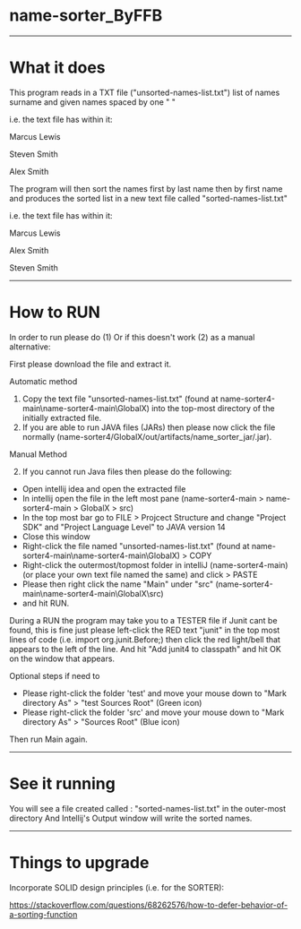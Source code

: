 # name-sorter_ByFFB



-----------------------------------------------
# What it does

This program reads in a TXT file ("unsorted-names-list.txt") list of names surname and given names spaced by one " "

i.e. the text file has within it:

Marcus Lewis

Steven Smith

Alex Smith

The program will then sort the names first by last name then by first name and produces the sorted list in a new text file called "sorted-names-list.txt"

i.e. the text file has within it:

Marcus Lewis

Alex Smith

Steven Smith


-----------------------------------------------
# How to RUN

In order to run please do (1) Or if this doesn't work (2) as a manual alternative:

First please download the file and extract it.

Automatic method

1) Copy the text file "unsorted-names-list.txt" (found at name-sorter4-main\name-sorter4-main\GlobalX) into the top-most directory of the initially extracted file.
2) If you are able to run JAVA files (JARs) then please now click the file normally (name-sorter4/GlobalX/out/artifacts/name_sorter_jar/.jar). 


Manual Method

2) If you cannot run Java files then please do the following:

- Open intellij idea and open the extracted file
- In intellij open the file in the left most pane (name-sorter4-main > name-sorter4-main > GlobalX > src)
- In the top most bar go to FILE > Projcect Structure and change "Project SDK" and "Project Language Level" to JAVA version 14
- Close this window
- Right-click the file named "unsorted-names-list.txt" (found at name-sorter4-main\name-sorter4-main\GlobalX) > COPY
- Right-click the outermost/topmost folder in intelliJ (name-sorter4-main) (or place your own text file named the same) and click > PASTE
- Please then right click the name "Main" under "src" (name-sorter4-main\name-sorter4-main\GlobalX\src)
- and hit RUN.

During a RUN the program may take you to a TESTER file if Junit cant be found, this is fine just please left-click the RED text "junit" in the top most lines of code (i.e. import org.junit.Before;) then click the red light/bell that appears to the left of the line. And  hit "Add junit4 to classpath" and hit OK on the window that appears.

Optional steps if need to
- Please right-click the folder 'test' and move your mouse down to "Mark directory As" > "test Sources Root" (Green icon)
- Please right-click the folder 'src' and move your mouse down to "Mark directory As" > "Sources Root" (Blue icon)

Then run Main again.


----------------------------------
# See it running

You will see a file created called : "sorted-names-list.txt" in the outer-most directory  And Intellij's Output window will write the sorted names.

----------------------------------
# Things to upgrade
Incorporate SOLID design principles (i.e. for the SORTER): 

https://stackoverflow.com/questions/68262576/how-to-defer-behavior-of-a-sorting-function


